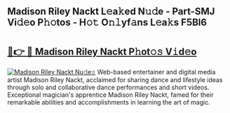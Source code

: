 ## Madison Riley Nackt L𝚎a𝚔ed N𝚞𝚍e - Part-SMJ Vi𝚍𝚎o P𝚑𝚘tos - H𝚘𝚝 O𝚗𝚕yf𝚊ns L𝚎a𝚔s F5Bl6

# <h2><a href="http://kfdnriu.oniu.top/?m=Madison+Riley+Nackt">🔗👉 🔴 Madison Riley Nackt P𝚑ot𝚘𝚜 V𝚒d𝚎o</a></h2>

[![Madison Riley Nackt Nu𝚍e𝚜](https://i.imgur.com/0qMVB7G.gif)](http://kfdnriu.oniu.top/?m=Madison+Riley+Nackt)
Web-based entertainer and digital media artist Madison Riley Nackt, acclaimed for sharing dance and lifestyle ideas through solo and collaborative dance performances and short videos. Exceptional magician's apprentice Madison Riley Nackt, famed for their remarkable abilities and accomplishments in learning the art of magic.  
